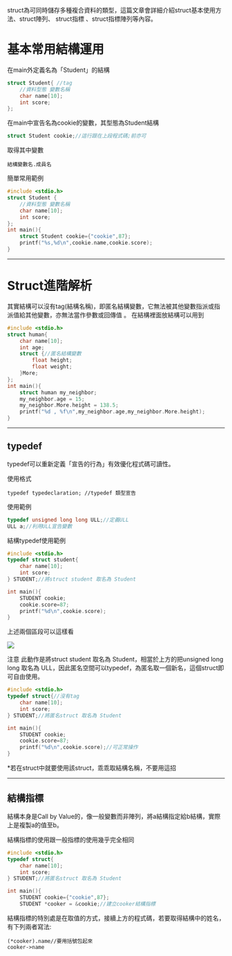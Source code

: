 
struct為可同時儲存多種複合資料的類型，這篇文章會詳細介紹struct基本使用方法、struct陣列、 struct指標 、struct指標陣列等內容。

# 基本常用結構運用
在main外定義名為「Student」的結構
```c
struct Student{ //tag
    //資料型態 變數名稱
    char name[10];
    int score;
};
```
在main中宣告名為cookie的變數，其型態為Student結構
```c
struct Student cookie;//這行跟在上段程式碼;前亦可
```
取得其中變數
```
結構變數名.成員名
```
簡單常用範例
```c
#include <stdio.h>
struct Student {
    //資料型態 變數名稱
    char name[10];
    int score;
};
int main(){
    struct Student cookie={"cookie",87};
    printf("%s,%d\n",cookie.name,cookie.score);
}
```
---

# Struct進階解析

其實結構可以沒有tag(結構名稱)，即匿名結構變數，它無法被其他變數指派或指派值給其他變數，亦無法當作參數或回傳值 。
在結構裡面放結構可以用到
```c
#include <stdio.h>
struct human{
    char name[10];
    int age;
    struct {//匿名結構變數
        float height;
        float weight;
    }More;
};
int main(){
    struct human my_neighbor;
    my_neighbor.age = 15;
    my_neighbor.More.height = 138.5;
    printf("%d , %f\n",my_neighbor.age,my_neighbor.More.height);
}
```
----

## typedef
typedef可以重新定義「宣告的行為」有效優化程式碼可讀性。

使用格式
```
typedef typedeclaration; //typedef 類型宣告
```
使用範例
```c
typedef unsigned long long ULL;//定義ULL
ULL a;//利用ULL宣告變數
```

結構typedef使用範例
```c
#include <stdio.h>
typedef struct student{
    char name[10];
    int score;
} STUDENT;//將struct student 取名為 Student

int main(){
    STUDENT cookie;
    cookie.score=87;
    printf("%d\n",cookie.score);
}
```
上述兩個區段可以這樣看

![](https://upload.cc/i1/2020/04/22/pLDbhI.png)


注意 此動作是將struct student 取名為 Student，相當於上方的把unsigned long long 取名為 ULL，因此匿名空間可以typedef，為匿名取一個新名，這個struct即可自由使用。
```c
#include <stdio.h>
typedef struct{//沒有tag
    char name[10];
    int score;
} STUDENT;//將匿名struct 取名為 Student

int main(){
    STUDENT cookie;
    cookie.score=87;
    printf("%d\n",cookie.score);//可正常操作
}
```
*若在struct中就要使用該struct，乖乖取結構名稱，不要用這招

----

## 結構指標
結構本身是Call by Value的，像一般變數而非陣列，將a結構指定給b結構，實際上是複製a的值至b。

結構指標的使用跟一般指標的使用幾乎完全相同
```c
#include <stdio.h>
typedef struct{
    char name[10];
    int score;
} STUDENT;//將匿名struct 取名為 Student

int main(){
    STUDENT cookie={"cookie",87};
    STUDENT *cooker = &cookie;//建立cooker結構指標
```
結構指標的特別處是在取值的方式，接續上方的程式碼，若要取得結構中的姓名，有下列兩者寫法:
```
(*cooker).name//要用括號包起來
cooker->name
```

